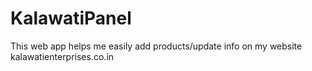 # KalawatiPanel
This web app helps me easily add products/update info on my website kalawatienterprises.co.in
